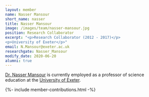 ```yaml
---
layout: member
name: Nasser Mansour
short_name: nasser
title: Nasser Mansour
image: /images/team/nasser-mansour.jpg
position: Research Collaborator
excerpt: "<p>Research Collaborator (2012 - 2017)</p>
<p>University of Exeter</p>"
email: N.Mansour@exeter.ac.uk
researchgate: Nasser_Mansour
modify_date: 2020-06-20
alumni: true
---
```


[Dr. Nasser Mansour](https://socialsciences.exeter.ac.uk/education/staff/index.php?web_id=nasser_mansour) is currently employed as a professor of science education at the [University of Exeter](https://www.exeter.ac.uk).

{%- include member-contributions.html -%}